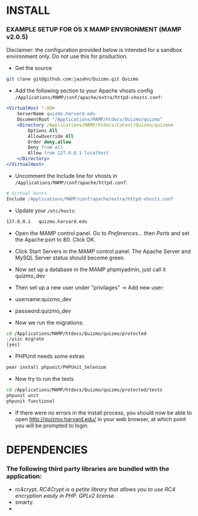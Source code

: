 # INSTALL

### EXAMPLE SETUP FOR OS X MAMP ENVIRONMENT (MAMP v2.0.5)

Disclaimer: the configuration provided below is intended for a sandbox environment only. Do not use this for production.

* Get the source
  
```sh
git clone git@github.com:jazahn/Quizmo.git Quizmo
```
   
* Add the following section to your Apache vhosts config <code>/Applications/MAMP/conf/apache/extra/httpd-vhosts.conf</code>:
	 
```apache
<VirtualHost *:80>
	ServerName quizmo.harvard.edu
	DocumentRoot "/Applications/MAMP/htdocs/Quizmo/quizmo"
	<Directory /Applications/MAMP/htdocs/Catool/Quizmo/quizmo>
		Options All
		AllowOverride All
		Order deny,allow
		Deny from all
		Allow from 127.0.0.1 localhost
	</Directory>
</VirtualHost>
```
	 
* Uncomment the Include line for vhosts in <code>/Applications/MAMP/conf/apache/httpd.conf</code>:
	 
```apache
# Virtual hosts
Include /Applications/MAMP/conf/apache/extra/httpd-vhosts.conf
```
 
* Update your <code>/etc/hosts</code>:
 
```sh
127.0.0.1	quizmo.harvard.edu
```

* Open the MAMP control panel. Go to _Preferences..._ then _Ports_ and set the Apache port to 80. Click OK.
* Click Start Servers in the MAMP control panel. The Apache Server and MySQL Server status should become green.
* Now set up a database in the MAMP phpmyadmin, just call it quizmo_dev
* Then set up a new user under "privilages" -> Add new user:  
* username:quizmo_dev 
* password:quizmo_dev

* Now we run the migrations:

```sh
cd /Applications/MAMP/htdocs/Quizmo/quizmo/protected
./yiic migrate
[yes]
```

* PHPUnit needs some extras
```sh
pear install phpunit/PHPUnit_Selenium
```

* Now try to run the tests

```sh
cd /Applications/MAMP/htdocs/Quizmo/quizmo/protected/tests
phpunit unit
phpunit functional
```

* If there were no errors in the install process, you should now be able to open http://quizmo.harvard.edu/ in your web browser, at which point you will be prompted to login.

# DEPENDENCIES

### The following third party libraries are bundled with the application:

* rc4crypt. _RC4Crypt is a petite library that allows you to use RC4 encryption easily in PHP. GPLv2 license._
* smarty. 
* 
